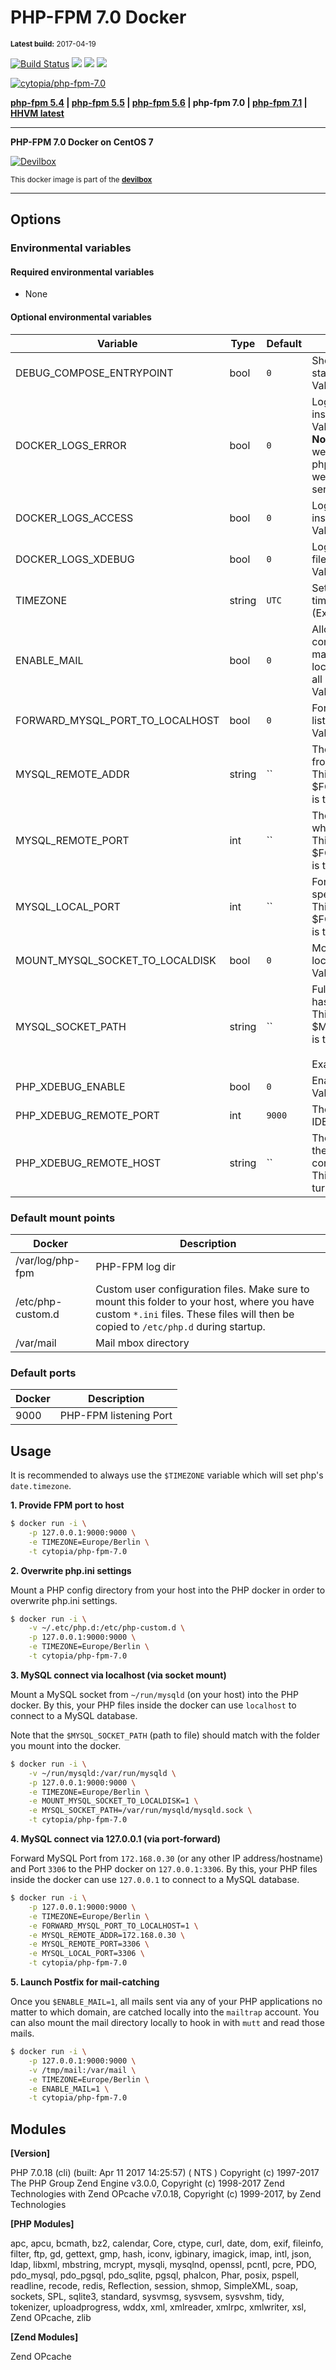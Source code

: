 # PHP-FPM 7.0 Docker

<small>**Latest build:** 2017-04-19</small>

[![Build Status](https://travis-ci.org/cytopia/docker-php-fpm-7.0.svg?branch=master)](https://travis-ci.org/cytopia/docker-php-fpm-7.0) [![](https://images.microbadger.com/badges/version/cytopia/php-fpm-7.0.svg)](https://microbadger.com/images/cytopia/php-fpm-7.0 "php-fpm-7.0") [![](https://images.microbadger.com/badges/image/cytopia/php-fpm-7.0.svg)](https://microbadger.com/images/cytopia/php-fpm-7.0 "php-fpm-7.0") [![](https://images.microbadger.com/badges/license/cytopia/php-fpm-7.0.svg)](https://microbadger.com/images/cytopia/php-fpm-7.0 "php-fpm-7.0")

[![cytopia/php-fpm-7.0](http://dockeri.co/image/cytopia/php-fpm-7.0)](https://hub.docker.com/r/cytopia/php-fpm-7.0/)

**[php-fpm 5.4](https://github.com/cytopia/docker-php-fpm-5.4) | [php-fpm 5.5](https://github.com/cytopia/docker-php-fpm-5.5) | [php-fpm 5.6](https://github.com/cytopia/docker-php-fpm-5.6) | php-fpm 7.0 | [php-fpm 7.1](https://github.com/cytopia/docker-php-fpm-7.1) | [HHVM latest](https://github.com/cytopia/docker-hhvm-latest)**

----

**PHP-FPM 7.0 Docker on CentOS 7**

[![Devilbox](https://raw.githubusercontent.com/cytopia/devilbox/master/.devilbox/www/htdocs/assets/img/devilbox_80.png)](https://github.com/cytopia/devilbox)

<sub>This docker image is part of the **[devilbox](https://github.com/cytopia/devilbox)**</sub>

----

## Options

### Environmental variables

#### Required environmental variables

- None

#### Optional environmental variables

| Variable | Type | Default |Description |
|----------|------|---------|------------|
| DEBUG_COMPOSE_ENTRYPOINT | bool | `0` | Show shell commands executed during start.<br/>Value: `0` or `1` |
| DOCKER_LOGS_ERROR | bool | `0` | Log errors to `docker logs` instead of file inside container.<br/>Value: `0` or `1`<br/>**Note:** When using this container with a webserver and set to `1` (log to `docker logs`), php errors will strangely be redirected to the webservers error log. So also make sure to send the webserver error log to `docker logs`.|
| DOCKER_LOGS_ACCESS | bool | `0` | Log access to `docker logs` instead of file inside container.<br/>Value: `0` or `1` |
| DOCKER_LOGS_XDEBUG | bool | `0` | Log php xdebug to `docker logs` instead of file inside container.<br/>Value: `0` or `1` |
| TIMEZONE | string | `UTC` | Set docker OS timezone as well as PHP timezone.<br/>(Example: `Europe/Berlin`) |
| ENABLE_MAIL | bool | `0` | Allow sending emails. Postfix will be configured for local delivery and all sent mails (even to real domains) will be catched locally. No email will ever go out. They will all be stored in a local `mailtrap` account.<br/>Value: `0` or `1` |
| FORWARD_MYSQL_PORT_TO_LOCALHOST | bool | `0` | Forward a remote MySQL server port to listen on this docker on `127.0.0.1`<br/>Value: `0` or `1` |
| MYSQL_REMOTE_ADDR | string | `` | The remote IP address of the MySQL host from which to port-forward.<br/>This is required if $FORWARD_MYSQL_PORT_TO_LOCALHOST is turned on. |
| MYSQL_REMOTE_PORT | int | `` | The remote port of the MySQL host from which to port-forward.<br/>This is required if $FORWARD_MYSQL_PORT_TO_LOCALHOST is turned on. |
| MYSQL_LOCAL_PORT | int | `` | Forward the MySQL port to `127.0.0.1` to the specified local port.<br/>This is required if $FORWARD_MYSQL_PORT_TO_LOCALHOST is turned on. |
| MOUNT_MYSQL_SOCKET_TO_LOCALDISK | bool | `0` | Mount a remote MySQL server socket to local disk on this docker.<br/>Value: `0` or `1` |
| MYSQL_SOCKET_PATH | string | `` | Full socket path where the MySQL socket has been mounted on this docker.<br/>This is recommended to adjust if $MOUNT_MYSQL_SOCKET_TO_LOCALDISK is turned on.<br/><br/>Example: `/tmp/mysql/mysqld.sock` |
| PHP_XDEBUG_ENABLE | bool | `0` | Enable Xdebug.<br/>Value: `0` or `1` |
| PHP_XDEBUG_REMOTE_PORT | int | `9000` | The port on your Host (where you run the IDE/editor to which xdebug should connect.) |
| PHP_XDEBUG_REMOTE_HOST | string | `` | The IP address of your Host (where you run the IDE/editor to which xdebug should connect).<br/>This is required if $PHP_DEBUG_ENABLE is turned on. |

### Default mount points

| Docker | Description |
|--------|-------------|
| /var/log/php-fpm | PHP-FPM log dir |
| /etc/php-custom.d | Custom user configuration files. Make sure to mount this folder to your host, where you have custom `*.ini` files. These files will then be copied to `/etc/php.d` during startup. |
| /var/mail | Mail mbox directory |

### Default ports

| Docker | Description |
|--------|-------------|
| 9000   | PHP-FPM listening Port |

## Usage

It is recommended to always use the `$TIMEZONE` variable which will set php's `date.timezone`.

**1. Provide FPM port to host**
```bash
$ docker run -i \
    -p 127.0.0.1:9000:9000 \
    -e TIMEZONE=Europe/Berlin \
    -t cytopia/php-fpm-7.0
```

**2. Overwrite php.ini settings**

Mount a PHP config directory from your host into the PHP docker in order to overwrite php.ini settings.
```bash
$ docker run -i \
    -v ~/.etc/php.d:/etc/php-custom.d \
    -p 127.0.0.1:9000:9000 \
    -e TIMEZONE=Europe/Berlin \
    -t cytopia/php-fpm-7.0
```


**3. MySQL connect via localhost (via socket mount)**

Mount a MySQL socket from `~/run/mysqld` (on your host) into the PHP docker.
By this, your PHP files inside the docker can use `localhost` to connect to a MySQL database.

Note that the `$MYSQL_SOCKET_PATH` (path to file) should match with the folder you mount into the docker.
```bash
$ docker run -i \
    -v ~/run/mysqld:/var/run/mysqld \
    -p 127.0.0.1:9000:9000 \
    -e TIMEZONE=Europe/Berlin \
    -e MOUNT_MYSQL_SOCKET_TO_LOCALDISK=1 \
    -e MYSQL_SOCKET_PATH=/var/run/mysqld/mysqld.sock \
    -t cytopia/php-fpm-7.0
```

**4. MySQL connect via 127.0.0.1 (via port-forward)**

Forward MySQL Port from `172.168.0.30` (or any other IP address/hostname) and Port `3306` to the PHP docker on `127.0.0.1:3306`. By this, your PHP files inside the docker can use `127.0.0.1` to connect to a MySQL database.
```bash
$ docker run -i \
    -p 127.0.0.1:9000:9000 \
    -e TIMEZONE=Europe/Berlin \
    -e FORWARD_MYSQL_PORT_TO_LOCALHOST=1 \
    -e MYSQL_REMOTE_ADDR=172.168.0.30 \
    -e MYSQL_REMOTE_PORT=3306 \
    -e MYSQL_LOCAL_PORT=3306 \
    -t cytopia/php-fpm-7.0
```

**5. Launch Postfix for mail-catching**

Once you `$ENABLE_MAIL=1`, all mails sent via any of your PHP applications no matter to which domain, are catched locally into the `mailtrap` account. You can also mount the mail directory locally to hook in with `mutt` and read those mails.
```bash
$ docker run -i \
    -p 127.0.0.1:9000:9000 \
    -v /tmp/mail:/var/mail \
    -e TIMEZONE=Europe/Berlin \
    -e ENABLE_MAIL=1 \
    -t cytopia/php-fpm-7.0
```

## Modules

**[Version]**

PHP 7.0.18 (cli) (built: Apr 11 2017 14:25:57) ( NTS )
Copyright (c) 1997-2017 The PHP Group
Zend Engine v3.0.0, Copyright (c) 1998-2017 Zend Technologies
    with Zend OPcache v7.0.18, Copyright (c) 1999-2017, by Zend Technologies

**[PHP Modules]**

apc, apcu, bcmath, bz2, calendar, Core, ctype, curl, date, dom, exif, fileinfo, filter, ftp, gd, gettext, gmp, hash, iconv, igbinary, imagick, imap, intl, json, ldap, libxml, mbstring, mcrypt, mysqli, mysqlnd, openssl, pcntl, pcre, PDO, pdo_mysql, pdo_pgsql, pdo_sqlite, pgsql, phalcon, Phar, posix, pspell, readline, recode, redis, Reflection, session, shmop, SimpleXML, soap, sockets, SPL, sqlite3, standard, sysvmsg, sysvsem, sysvshm, tidy, tokenizer, uploadprogress, wddx, xml, xmlreader, xmlrpc, xmlwriter, xsl, Zend OPcache, zlib

**[Zend Modules]**

Zend OPcache
